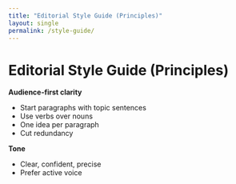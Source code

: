 ```yaml
---
title: "Editorial Style Guide (Principles)"
layout: single
permalink: /style-guide/
---
```


# Editorial Style Guide (Principles)

**Audience-first clarity**
- Start paragraphs with topic sentences  
- Use verbs over nouns  
- One idea per paragraph  
- Cut redundancy

**Tone**
- Clear, confident, precise  
- Prefer active voice
